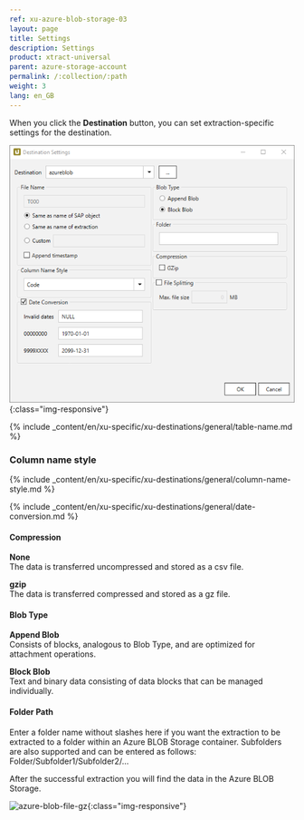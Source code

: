 ```yaml
---
ref: xu-azure-blob-storage-03
layout: page
title: Settings
description: Settings
product: xtract-universal
parent: azure-storage-account
permalink: /:collection/:path
weight: 3
lang: en_GB
---
```

When you click the **Destination** button, you can set extraction-specific settings for the destination.

![xu-azure-blob-con-03](/img/content/xu-azure-blob-con-03.png){:class="img-responsive"}

{% include _content/en/xu-specific/xu-destinations/general/table-name.md %}

### Column name style
{% include _content/en/xu-specific/xu-destinations/general/column-name-style.md %}

{% include _content/en/xu-specific/xu-destinations/general/date-conversion.md %}

#### Compression

**None**<br>
The data is transferred uncompressed and stored as a csv file.

**gzip**<br>
The data is transferred compressed and stored as a gz file. 

#### Blob Type

**Append Blob**<br>
Consists of blocks, analogous to Blob Type, and are optimized for attachment operations.

**Block Blob**<br>
Text and binary data consisting of data blocks that can be managed individually.

#### Folder Path

Enter a folder name without slashes here if you want the extraction to be extracted to a folder within an Azure BLOB Storage container.
Subfolders are also supported and can be entered as follows: Folder/Subfolder1/Subfolder2/…

After the successful extraction you will find the data in the Azure BLOB Storage.

![azure-blob-file-gz](/img/content/azure-blob-file-gz.png){:class="img-responsive"}


